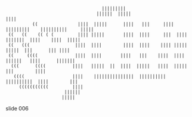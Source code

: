 
                                        |||||||||
                                      ||||||  |||||                                                 ||||
              ((               ||||  |||||      ||||   |||     ||||   |||||||||    ||||||||||     |||||
     ((   ((    (( ( (         |||| |||||       ||||  ||||     |||  |||| |||||||  ||||    ||||  |||||
     ((   (((                 ||||  ||||        ||||  ||||    |||| |||||   |||||  |||      ||| ||||
     ((     ((((              ||||  ||||       ||||   |||    ||||  |||| ||||||   ||||      |||||||
      (((      ((((          ||||   |||||  ||  ||||  |||||   ||||  |||||         |||        ||||
       ((((                  ||||    |||||||||||||||  ||||||||||    ||||||||||  ||||        |||
         (((((((((((         ||||
                          ||||||
                         |||||









































































slide 006
